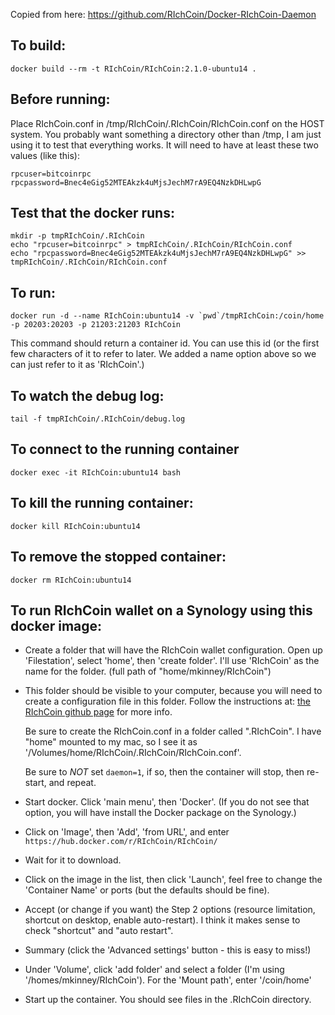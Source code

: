 Copied from here: 
   https://github.com/RIchCoin/Docker-RIchCoin-Daemon

To build:
---
    docker build --rm -t RIchCoin/RIchCoin:2.1.0-ubuntu14 .


Before running:
---
Place RIchCoin.conf in /tmp/RIchCoin/.RIchCoin/RIchCoin.conf on the HOST system. You probably want something a directory other than /tmp, I am just using it to test that everything works. It will need to have at least these two values (like this):

    rpcuser=bitcoinrpc
    rpcpassword=Bnec4eGig52MTEAkzk4uMjsJechM7rA9EQ4NzkDHLwpG


Test that the docker runs:
---
    mkdir -p tmpRIchCoin/.RIchCoin
    echo "rpcuser=bitcoinrpc" > tmpRIchCoin/.RIchCoin/RIchCoin.conf
    echo "rpcpassword=Bnec4eGig52MTEAkzk4uMjsJechM7rA9EQ4NzkDHLwpG" >> tmpRIchCoin/.RIchCoin/RIchCoin.conf


To run:
---
    docker run -d --name RIchCoin:ubuntu14 -v `pwd`/tmpRIchCoin:/coin/home -p 20203:20203 -p 21203:21203 RIchCoin

This command should return a container id. You can use this id (or the first few characters of it to refer to later. We added a name option above so we can just refer to it as 'RIchCoin'.)

To watch the debug log:
---
    tail -f tmpRIchCoin/.RIchCoin/debug.log

To connect to the running container
---
    docker exec -it RIchCoin:ubuntu14 bash

To kill the running container:
---
    docker kill RIchCoin:ubuntu14

To remove the stopped container:
---
    docker rm RIchCoin:ubuntu14


To run RIchCoin wallet on a Synology using this docker image:
---
* Create a folder that will have the RIchCoin wallet configuration. Open up 'Filestation', select 'home', then 'create folder'. I'll use 'RIchCoin' as the name for the folder. (full path of "home/mkinney/RIchCoin")

* This folder should be visible to your computer, because you will need to create a configuration file in this folder. Follow the instructions at: [the RIchCoin github page](https://github.com/RIchCoin/shield) for more info. 

    Be sure to create the RIchCoin.conf in a folder called ".RIchCoin". I have "home" mounted to my mac, so I see it as '/Volumes/home/RIchCoin/.RIchCoin/RIchCoin.conf'. 
    
    Be sure to *NOT* set ```daemon=1```, if so, then the container will stop, then re-start, and repeat.
    
* Start docker. Click 'main menu', then 'Docker'. (If you do not see that option, you will have install the Docker package on the Synology.)

* Click on 'Image', then 'Add', 'from URL', and enter ```https://hub.docker.com/r/RIchCoin/RIchCoin/```

* Wait for it to download.

* Click on the image in the list, then click 'Launch', feel free to change the 'Container Name' or ports (but the defaults should be fine).

* Accept (or change if you want) the Step 2 options (resource limitation, shortcut on desktop, enable auto-restart). I think it makes sense to check "shortcut" and "auto restart".

* Summary (click the 'Advanced settings' button - this is easy to miss!)

* Under 'Volume', click 'add folder' and select a folder (I'm using '/homes/mkinney/RIchCoin'). For the 'Mount path', enter '/coin/home'

* Start up the container. You should see files in the .RIchCoin directory.
